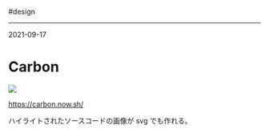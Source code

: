 #design

---
2021-09-17

# Carbon

![](https://miro.medium.com/max/700/0*3wWMwxsYpyjsOcPD)

https://carbon.now.sh/

ハイライトされたソースコードの画像が svg でも作れる。

